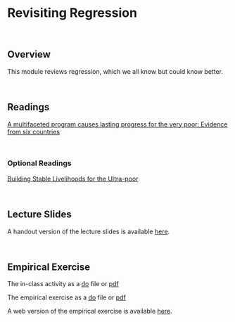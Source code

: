 # Revisiting Regression

<br>

## Overview

This module reviews regression, which we all know but could know better.

<br>

## Readings

[A multifaceted program causes lasting progress for the very poor: Evidence from six countries](https://www.science.org/doi/abs/10.1126/science.1260799)  

<br>

### Optional Readings

[Building Stable Livelihoods for the Ultra-poor](https://poverty-action.org/sites/default/files/publications/building-stable-livelihoods-ultra-poor.pdf)

<br>

## Lecture Slides

A handout version of the lecture slides is available [here](ECON523-L2-regression-handout-2UP.pdf).

<br>

## Empirical Exercise

The in-class activity as a [do](https://github.com/pjakiela/ECON523/tree/gh-pages/exercises/in-class2.do) file or [pdf](https://github.com/pjakiela/ECON523/tree/gh-pages/exercises/ECON-523-E2-in-class.pdf)

The empirical exercise as a [do](https://github.com/pjakiela/ECON523/tree/gh-pages/exercises/E2-questions.do) file or [pdf](https://github.com/pjakiela/ECON523/tree/gh-pages/exercises/ECON-523-E2-questions.pdf)

A web version of the empirical exercise is available [here](https://pjakiela.github.io/ECON523/exercises/E2-regression.html).
